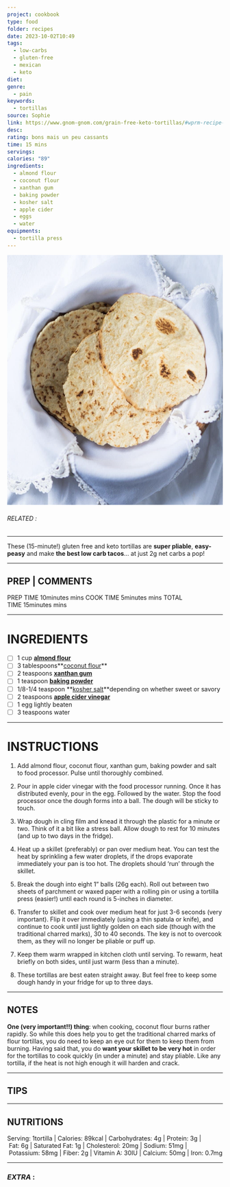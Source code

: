 ```yaml
---
project: cookbook
type: food
folder: recipes
date: 2023-10-02T10:49
tags:
  - low-carbs
  - gluten-free
  - mexican
  - keto
diet: 
genre:
  - pain
keywords:
  - tortillas
source: Sophie
link: https://www.gnom-gnom.com/grain-free-keto-tortillas/#wprm-recipe-container-3893
desc: 
rating: bons mais un peu cassants
time: 15 mins
servings: 
calories: "89"
ingredients:
  - almond flour
  - coconut flour
  - xanthan gum
  - baking powder
  - kosher salt
  - apple cider
  - eggs
  - water
equipments:
  - tortilla press
---
```


![IMAGE](image_686.png)

###### *RELATED* : 
---
These (15-minute!) gluten free and keto tortillas are **super pliable**, **easy-peasy** and make **the best low carb tacos**… at just 2g net carbs a pop!

---
## PREP | COMMENTS

PREP TIME 10minutes mins
COOK TIME 5minutes mins
TOTAL TIME 15minutes mins

---
# INGREDIENTS

- [ ] 1 cup **[almond flour](https://amzn.to/2q1v6KO)** 
- [ ] 3 tablespoons**[coconut flour](http://amzn.to/2f49c8j)**
- [ ] 2 teaspoons **[xanthan gum](https://amzn.to/2uKe4GF)**
- [ ] 1 teaspoon **[baking powder](https://amzn.to/2EfL5K2)**
- [ ] 1/8-1/4 teaspoon **[kosher salt](https://amzn.to/2uM2LxM)**depending on whether sweet or savory
- [ ] 2 teaspoons **[apple cider vinegar](https://amzn.to/2GQ1c6E)**
- [ ] 1 egg lightly beaten
- [ ] 3 teaspoons water

---
# INSTRUCTIONS

1. Add almond flour, coconut flour, xanthan gum, baking powder and salt to food processor. Pulse until thoroughly combined. 
    
2. Pour in apple cider vinegar with the food processor running. Once it has distributed evenly, pour in the egg. Followed by the water. Stop the food processor once the dough forms into a ball. The dough will be sticky to touch.
    
3. Wrap dough in cling film and knead it through the plastic for a minute or two. Think of it a bit like a stress ball. Allow dough to rest for 10 minutes (and up to two days in the fridge). 
    
4. Heat up a skillet (preferably) or pan over medium heat. You can test the heat by sprinkling a few water droplets, if the drops evaporate immediately your pan is too hot. The droplets should ‘run’ through the skillet.
    
5. Break the dough into eight 1” balls (26g each). Roll out between two sheets of parchment or waxed paper with a rolling pin or using a tortilla press (easier!) until each round is 5-inches in diameter. 
    
      
    
6. Transfer to skillet and cook over medium heat for just 3-6 seconds (very important). Flip it over immediately (using a thin spatula or knife), and continue to cook until just lightly golden on each side (though with the traditional charred marks), 30 to 40 seconds. The key is not to overcook them, as they will no longer be pliable or puff up.
    
7. Keep them warm wrapped in kitchen cloth until serving. To rewarm, heat briefly on both sides, until just warm (less than a minute).
    
      
    
8. These tortillas are best eaten straight away. But feel free to keep some dough handy in your fridge for up to three days.

---
## NOTES

**One (very important!!) thing**: when cooking, coconut flour burns rather rapidly. So while this does help you to get the traditional charred marks of flour tortillas, you do need to keep an eye out for them to keep them from burning. Having said that, you do **want your skillet to be very hot** in order for the tortillas to cook quickly (in under a minute) and stay pliable. Like any tortilla, if the heat is not high enough it will harden and crack.

---
## TIPS



---
## NUTRITIONS

Serving: 1tortilla | Calories: 89kcal | Carbohydrates: 4g | Protein: 3g | Fat: 6g | Saturated Fat: 1g | Cholesterol: 20mg | Sodium: 51mg | Potassium: 58mg | Fiber: 2g | Vitamin A: 30IU | Calcium: 50mg | Iron: 0.7mg

---
### *EXTRA* :



